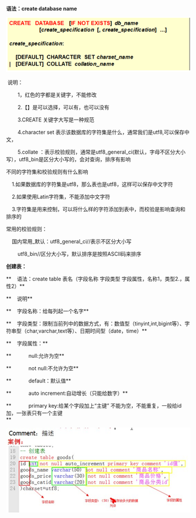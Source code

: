**语法：create database name**

![](/img/Language/MySQL/make_databases/465ed23f-abef-4e09-ba40-a4a345332069.png)

 说明：

        1，红色的字都是关键字，不能修改

        2.【】是可以选择，可以有，也可以没有

        3.CREATE 关键字大写是一种规范

        4.character set 表示该数据库的字符集是什么，通常我们是utf8,可以保存中文，

        5.collate ：表示校验规则，通常是utf8\_general\_ci\(默认，字母不区分大小写），utf8\_bin是区分大小写的，会对查询，排序有影响



不同的字符集和校验规则有什么影响

    1.如果数据库的字符集是utf8，那么表也是utf8，这样可以保存中文字符

    2.如果使用Latin字符集，不能添加中文字符

    3.字符集是用来控制，可以将什么样的字符添加到表中，而校验是影响查询和排序的



常用的校验规则：

    国内常用\_默认：utf8\_general\_ci//表示不区分大小写

        utf8\_bin//区分大小写，默认排序是按照ASCII码来排序



**创建表：**

**    语法：create table 表名（字段名称 字段类型 字段属性，名称1，类型2.，属性2）**

**    说明**

**    字段名称：给每列起一个名字**

**    字段类型：限制当前列中的数据方式，有：数值型（tinyint,int,bigint等）、字符串型（char,varchar,text等）、日期时间型（date，time）**

**    字段属性：**

**            null:允许为空**

**            not null:不允许为空**

**            default：默认值**

**            auto increment:自动增长（只能给数字）**

**            primary key:给某个字段加上“主键” 不能为空，不能重复，一般给id加，一张表只有一个主键  
**

![](/img/Language/MySQL/make_databases/f656e00d-3dc2-4752-83ad-4fe72b230ec6.jpg)

